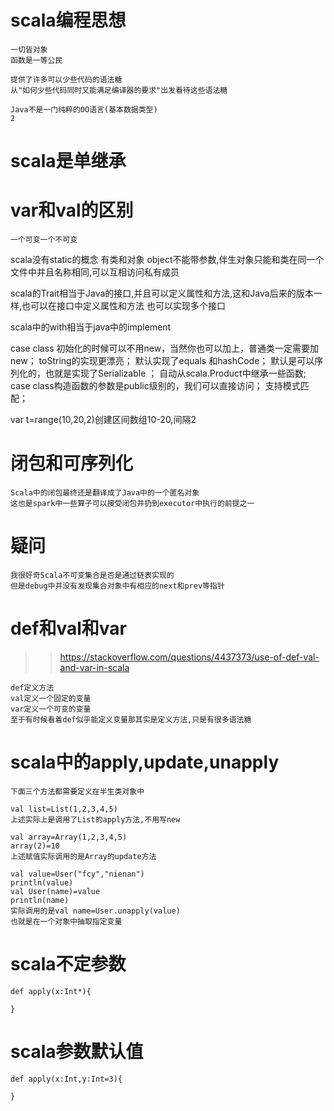 # scala编程思想
    一切皆对象
    函数是一等公民
    
    提供了许多可以少些代码的语法糖
    从"如何少些代码同时又能满足编译器的要求"出发看待这些语法糖
    
    Java不是一门纯粹的OO语言(基本数据类型)
    2
# scala是单继承
# var和val的区别
    一个可变一个不可变
scala没有static的概念
有类和对象
object不能带参数,伴生对象只能和类在同一个文件中并且名称相同,可以互相访问私有成员

scala的Trait相当于Java的接口,并且可以定义属性和方法,这和Java后来的版本一样,也可以在接口中定义属性和方法
也可以实现多个接口

scala中的with相当于java中的implement

case class
初始化的时候可以不用new，当然你也可以加上，普通类一定需要加new；
toString的实现更漂亮；
默认实现了equals 和hashCode；
默认是可以序列化的，也就是实现了Serializable ；
自动从scala.Product中继承一些函数;
case class构造函数的参数是public级别的，我们可以直接访问；
支持模式匹配；


var t=range(10,20,2)创建区间数组10-20,间隔2

# 闭包和可序列化
    Scala中的闭包最终还是翻译成了Java中的一个匿名对象
    这也是spark中一些算子可以接受闭包并扔到executor中执行的前提之一
# 疑问
    我很好奇Scala不可变集合是否是通过链表实现的
    但是debug中并没有发现集合对象中有相应的next和prev等指针
# def和val和var
>>https://stackoverflow.com/questions/4437373/use-of-def-val-and-var-in-scala

    def定义方法
    val定义一个固定的变量
    var定义一个可变的变量
    至于有时候看着def似乎能定义变量那其实是定义方法,只是有很多语法糖
# scala中的apply,update,unapply
    下面三个方法都需要定义在半生类对象中

    val list=List(1,2,3,4,5)
    上述实际上是调用了List的apply方法,不用写new
    
    val array=Array(1,2,3,4,5)
    array(2)=10
    上述赋值实际调用的是Array的update方法
    
    val value=User("fcy","nienan")
    println(value)
    val User(name)=value
    println(name)
    实际调用的是val name=User.unapply(value)
    也就是在一个对象中抽取指定变量
# scala不定参数
    def apply(x:Int*){
    
    }
# scala参数默认值
    def apply(x:Int,y:Int=3){
    
    }